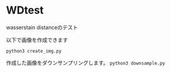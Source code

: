 # WDtest
wasserstain distanceのテスト

以下で画像を作成できます
```
python3 create_img.py
```

作成した画像をダウンサンプリングします。
```python3 downsample.py```
